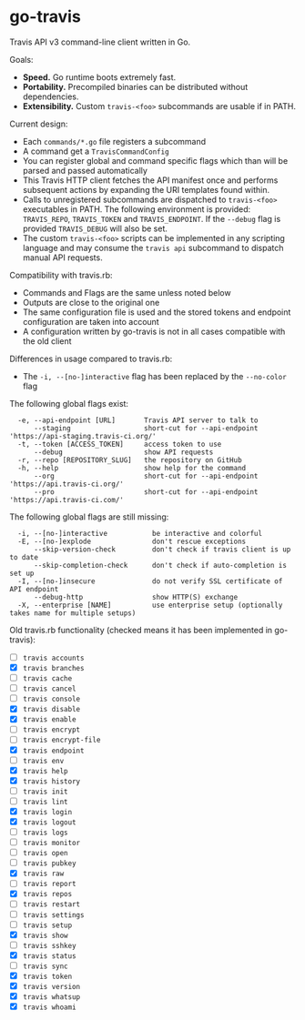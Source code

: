 # go-travis

Travis API v3 command-line client written in Go.

Goals:

* **Speed.** Go runtime boots extremely fast.
* **Portability.** Precompiled binaries can be distributed without dependencies.
* **Extensibility.** Custom `travis-<foo>` subcommands are usable if in PATH.

Current design:

* Each `commands/*.go` file registers a subcommand
* A command get a ```TravisCommandConfig```
* You can register global and command specific flags which than will be parsed and passed automatically
* This Travis HTTP client fetches the API manifest once and performs subsequent
  actions by expanding the URI templates found within.
* Calls to unregistered subcommands are dispatched to `travis-<foo>` executables
  in PATH. The following environment is provided: `TRAVIS_REPO`, `TRAVIS_TOKEN` and `TRAVIS_ENDPOINT`. If the `--debug` flag is provided `TRAVIS_DEBUG` will also be set.
* The custom `travis-<foo>` scripts can be implemented in any scripting language
  and may consume the `travis api` subcommand to dispatch manual API requests.

Compatibility with travis.rb:

* Commands and Flags are the same unless noted below
* Outputs are close to the original one
* The same configuration file is used and the stored tokens and endpoint configuration are taken into account
* A configuration written by go-travis is not in all cases compatible with the old client

Differences in usage compared to travis.rb:

* The `-i, --[no-]interactive` flag has been replaced by the `--no-color` flag

The following global flags exist:
```
  -e, --api-endpoint [URL]       Travis API server to talk to
      --staging                  short-cut for --api-endpoint 'https://api-staging.travis-ci.org/'
  -t, --token [ACCESS_TOKEN]     access token to use
      --debug                    show API requests
  -r, --repo [REPOSITORY_SLUG]   the repository on GitHub
  -h, --help                     show help for the command
      --org                      short-cut for --api-endpoint 'https://api.travis-ci.org/'
      --pro                      short-cut for --api-endpoint 'https://api.travis-ci.com/'
```

The following global flags are still missing:
```
  -i, --[no-]interactive           be interactive and colorful
  -E, --[no-]explode               don't rescue exceptions
      --skip-version-check         don't check if travis client is up to date
      --skip-completion-check      don't check if auto-completion is set up
  -I, --[no-]insecure              do not verify SSL certificate of API endpoint
      --debug-http                 show HTTP(S) exchange
  -X, --enterprise [NAME]          use enterprise setup (optionally takes name for multiple setups)
```

Old travis.rb functionality (checked means it has been implemented in go-travis):

* [ ] `travis accounts`
* [x] `travis branches`
* [ ] `travis cache`
* [ ] `travis cancel`
* [ ] `travis console`
* [x] `travis disable`
* [x] `travis enable`
* [ ] `travis encrypt`
* [ ] `travis encrypt-file`
* [x] `travis endpoint`
* [ ] `travis env`
* [x] `travis help`
* [x] `travis history`
* [ ] `travis init`
* [ ] `travis lint`
* [x] `travis login`
* [x] `travis logout`
* [ ] `travis logs`
* [ ] `travis monitor`
* [ ] `travis open`
* [ ] `travis pubkey`
* [x] `travis raw`
* [ ] `travis report`
* [x] `travis repos`
* [ ] `travis restart`
* [ ] `travis settings`
* [ ] `travis setup`
* [x] `travis show`
* [ ] `travis sshkey`
* [x] `travis status`
* [ ] `travis sync`
* [x] `travis token`
* [x] `travis version`
* [x] `travis whatsup`
* [x] `travis whoami`
